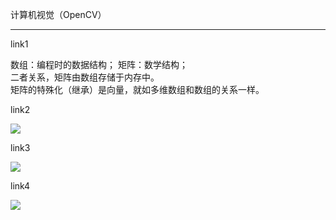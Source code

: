 计算机视觉（OpenCV）

---

link1  

数组：编程时的数据结构；
矩阵：数学结构；   
二者关系，矩阵由数组存储于内存中。   
矩阵的特殊化（继承）是向量，就如多维数组和数组的关系一样。

link2  

<a href="" target="_blank"><img src="/home/jaousha/图片/link"/></a>  

link3  

<a href="" target="_blank"><img src="/home/jaousha/图片/link1"/></a>  

link4  

<a href="" target="_blank"><img src="/home/jaousha/图片/link2"/></a>  